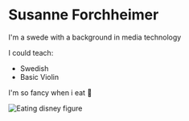 # Susanne Forchheimer

I'm a swede with a background in media technology 


I could teach:
* Swedish 
* Basic Violin


I'm so fancy when i eat :fork_and_knife:

![Eating disney figure](http://1.bp.blogspot.com/-HSupNdwer0s/UvTtB0_BpgI/AAAAAAAANoM/-1jnTeWqKbg/s1600/food1.gif)


